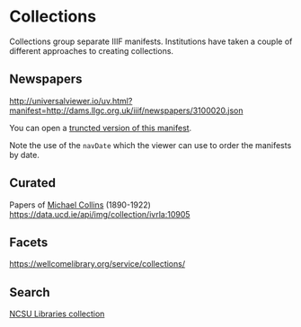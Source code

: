 # Collections

Collections group separate IIIF manifests. Institutions have taken a couple of different approaches to creating collections.
<!-- #todo:720 write about collections -->

<!-- #todo:380 comment on permanence of collections? -->

## Newspapers

http://universalviewer.io/uv.html?manifest=http://dams.llgc.org.uk/iiif/newspapers/3100020.json

You can open a <a href="../manifests/collection-newspapers-truncated.json" target="_blank">truncted version of this manifest</a>.

Note the use of the `navDate` which the viewer can use to order the manifests by date.

<!-- #todo:300 add something more about navDate -->

## Curated

Papers of [Michael Collins][collins] (1890-1922)
https://data.ucd.ie/api/img/collection/ivrla:10905

## Facets

https://wellcomelibrary.org/service/collections/

## Search

[NCSU Libraries collection][ncsu]


<!-- #todo:400 consider how to talk about how UV handles paged collections http://universalviewer.io/uv.html?manifest=https://d.lib.ncsu.edu/collections/catalog/manifest/page?f%5Bispartof_facet%5D%5B%5D=Nubian+Message&page=1&per_page=20 -->

[collins]: https://en.wikipedia.org/wiki/Michael_Collins_(Irish_leader)
[ncsu]: https://d.lib.ncsu.edu/collections/catalog/manifest?f%5Bispartof_facet%5D%5B%5D=Nubian+Message&page=1&per_page=20
